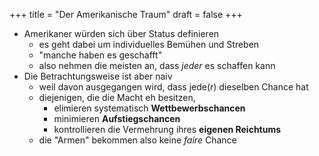 +++
title = "Der Amerikanische Traum"
draft = false
+++

-   Amerikaner würden sich über Status definieren
    -   es geht dabei um individuelles Bemühen und Streben
    -   "manche haben es geschafft"
    -   also nehmen die meisten an, dass _jeder_ es schaffen kann
-   Die Betrachtungsweise ist aber naiv
    -   weil davon ausgegangen wird, dass jede(r) dieselben Chance hat
    -   diejenigen, die die Macht eh besitzen,
        -   elimieren systematisch **Wettbewerbschancen**
        -   minimieren **Aufstiegschancen**
        -   kontrollieren die Vermehrung ihres **eigenen Reichtums**
    -   die "Armen" bekommen also keine _faire_ Chance
